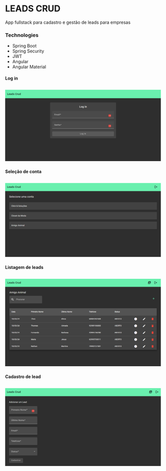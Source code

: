 # LEADS CRUD

App fullstack para cadastro e gestão de leads para empresas<br />

### Technologies

- Spring Boot
- Spring Security
- JWT
- Angular
- Angular Material

#### Log in

![screenshot](https://github.com/franconienow/leads-crud/blob/main/screenshots/login.png)
---

#### Seleção de conta

![screenshot](https://github.com/franconienow/leads-crud/blob/main/screenshots/contas.png)
---

#### Listagem de leads

![screenshot](https://github.com/franconienow/leads-crud/blob/main/screenshots/lista-de-leads.png)
---

#### Cadastro de lead

![screenshot](https://github.com/franconienow/leads-crud/blob/main/screenshots/cadastro-de-lead.png)
---
